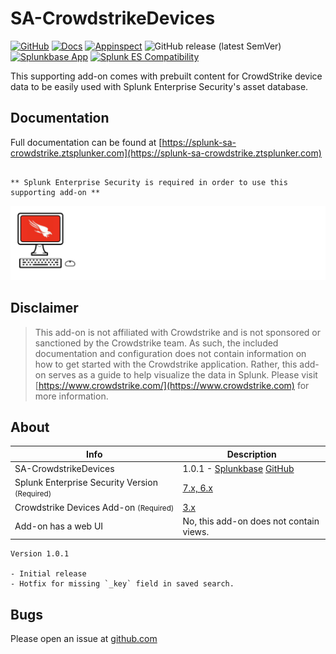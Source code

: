 # SA-CrowdstrikeDevices

[![GitHub](https://img.shields.io/github/license/ZachChristensen28/SA-CrowdstrikeDevices)]()
[![Docs](https://github.com/ZachChristensen28/SA-CrowdstrikeDevices/actions/workflows/docs.yml/badge.svg)](https://splunk-sa-crowdstrike.ztsplunker.com/)
[![Appinspect](https://github.com/ZachChristensen28/SA-CrowdstrikeDevices/actions/workflows/appinspect.yml/badge.svg)](https://github.com/ZachChristensen28/SA-CrowdstrikeDevices/suites/7985519974/artifacts/341837669)
![GitHub release (latest SemVer)](https://img.shields.io/github/v/release/ZachChristensen28/SA-CrowdstrikeDevices)
[![Splunkbase App](https://img.shields.io/badge/Splunkbase-SA--CrowdstrikeDevices-blue)](https://splunkbase.splunk.com/app/4505/)
[![Splunk ES Compatibility](https://img.shields.io/badge/Splunk%20ES%20Compatibility-7.x%20|%206.x-success)](https://splunkbase.splunk.com/app/263)

This supporting add-on comes with prebuilt content for CrowdStrike device data to be easily used with Splunk Enterprise Security's asset database.

## Documentation

Full documentation can be found at [https://splunk-sa-crowdstrike.ztsplunker.com](https://splunk-sa-crowdstrike.ztsplunker.com)

```

** Splunk Enterprise Security is required in order to use this supporting add-on **

```

![SA-CrowdstrikeDevices](./docs/assets/sa-crowdstrike-logo-dark.svg)

## Disclaimer

> This add-on is not affiliated with Crowdstrike and is not sponsored or sanctioned by the Crowdstrike team. As such, the included documentation and configuration does not contain information on how to get started with the Crowdstrike application. Rather, this add-on serves as a guide to help visualize the data in Splunk. Please visit [https://www.crowdstrike.com/](https://www.crowdstrike.com) for more information.

## About

Info | Description
------|----------
SA-CrowdstrikeDevices | 1.0.1 - [Splunkbase](https://splunkbase.splunk.com/app/6573/) [GitHub](https://github.com/ZachChristensen28/SA-CrowdstrikeDevices)
Splunk Enterprise Security Version <small>(Required)</small> | [7.x, 6.x](https://splunkbase.splunk.com/app/263)
Crowdstrike Devices Add-on <small>(Required)</small> | [3.x](https://splunkbase.splunk.com/app/5570)
Add-on has a web UI | No, this add-on does not contain views.

```TEXT
Version 1.0.1

- Initial release
- Hotfix for missing `_key` field in saved search.
```

## Bugs

Please open an issue at [github.com](https://github.com/ZachChristensen28/SA-CrowdstrikeDevices/issues)
